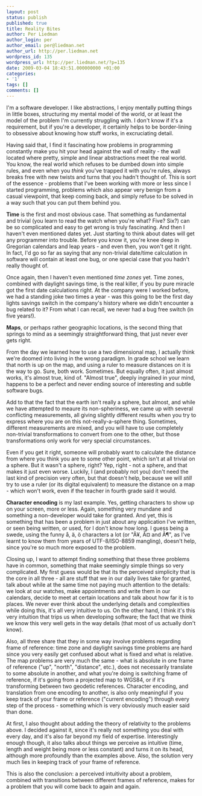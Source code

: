 ```yaml
---
layout: post
status: publish
published: true
title: Reality Bites
author: Per Liedman
author_login: per
author_email: per@liedman.net
author_url: http://per.liedman.net
wordpress_id: 135
wordpress_url: http://per.liedman.net/?p=135
date: 2009-03-04 18:43:51.000000000 +01:00
categories:
- '1'
tags: []
comments: []
---
```

I'm a software developer. I like abstractions, I enjoy mentally putting things in little boxes, structuring my mental model of the world, or at least the model of the problem I'm currently struggling with. I don't know if it's a requirement, but if you're a developer, it certainly helps to be border-lining to obsessive about knowing how stuff works, in excruciating detail.

Having said that, I find it fascinating how problems in programming constantly make you hit your head against the wall of reality - the wall located where pretty, simple and linear abstractions meet the real world. You know, the real world which refuses to be dumbed down into simple rules, and even when you <em>think</em> you've trapped it with you're rules, always breaks free with new twists and turns that you hadn't thought of. This is sort of the essence - problems that I've been working with more or less since I started programming, problems which also appear very benign from a casual viewpoint, that keep coming back, and simply refuse to be solved in a way such that you can put them behind you.

<strong>Time</strong> is the first and most obvious case. That something as fundamental and trivial (you learn to read the watch when you're what? Five? Six?) can be so complicated and easy to get wrong is truly fascinating. And then I haven't even mentioned dates yet. Just starting to think about dates will get any programmer into trouble. Before you know it, you're knee deep in Gregorian calendars and leap years - and even then, you won't get it right. In fact, I'd go so far as saying that any non-trivial date/time calculation in software will contain at least one bug, or one special case that you hadn't really thought of. 

Once again, then I haven't even mentioned <em>time zones</em> yet. Time zones, combined with daylight savings time, is the real killer, if you by pure miracle got the first date calculations right. At the company were I worked before, we had a standing joke two times a year - was this going to be the first day lights savings switch in the company's history where we didn't encounter a bug related to it? From what I can recall, we never had a bug free switch (in five years!).

<strong>Maps</strong>, or perhaps rather geographic locations, is the second thing that springs to mind as a seemingly straightforward thing, that just never ever gets right. 

From the day we learned how to use a two dimensional map, I actually think we're doomed into living in the wrong paradigm. In grade school we learn that north is up on the map, and using a ruler to measure distances on it is the way to go. Sure, both work. Sometimes. But equally often, it just almost works, it's almost true, kind of. "Almost true", deeply ingrained in your mind, happens to be a perfect and never ending source of interesting and subtle software bugs.

Add to that the fact that the earth isn't really a sphere, but almost, and while we have attempted to meaure its non-spheriness, we came up with several conflicting measurements, all giving slightly different results when you try to express where you are on this not-really-a-sphere thing. Sometimes, different measurements are mixed, and you will have to use completely non-trivial transformations to convert from one to the other, but those transformations only work for very special circumstances.

Even if you get it right, someone will probably want to calculate the distance from where you think you are to some other point, which isn't at all trivial on a sphere. But it wasn't a sphere, right? Yep, right - not a sphere, and that makes it just even worse. Luckily, I (and probably not you) don't need the last kind of precision very often, but that doesn't help, because we will <em>still</em> try to use a ruler (or its digital equivalent) to measure the distance on a map - which won't work, even if the teacher in fourth grade said it would.

<strong>Character encoding</strong> is my last example. Yes, getting characters to show up on your screen, more or less. Again, something very mundane and something a non-developer would take for granted. And yet, this is something that has been a problem in just about any application I've written, or seen being written, or used, for I don't know how long. I guess being a swede, using the funny å, ä, ö characters a lot (or "Ã¥, Ã¤ and Ã¶", as I've learnt to know them from years of UTF-8/ISO-8859 mangling), doesn't help, since you're so much more exposed to the problem.

Closing up, I want to attempt finding something that these three problems have in common, something that make seemingly simple things so very complicated. My first guess would be that its the perceived simplicity that is the core in all three - all are stuff that we in our daily lives take for granted, talk about while at the same time not paying much attention to the details: we look at our watches, make appointments and write them in our calendars, decide to meet at certain locations and talk about how far it is to places. We never ever think about the underlying details and complexities while doing this, it's all very intuitive to us. On the other hand, I think it's this very intuition that trips us when developing software; the fact that we think we know this very well gets in the way details (that most of us actually don't know).

Also, all three share that they in some way involve problems regarding frame of reference: time zone and daylight savings time problems are hard since you very easily get confused about what is fixed and what is relative. The map problems are very much the same - what is absolute in one frame of reference ("up", "north", "distance", etc.), does not necessarily translate to some absolute in another, and what you're doing is switching frame of reference, if it's going from a projected map to WGS84, or if it's transforming between two geodetic references. Character encoding, and translation from one encoding to another, is also only meaningful if you keep track of your frame or reference ("current encoding") through every step of the process - something which is very obviously much easier said than done.

At first, I also thought about adding the theory of relativity to the problems above. I decided against it, since it's really not something you deal with every day, and it's also far beyond my field of expertise. Interestingly enough though, it also talks about things we perceive as intuitive (time, length and weight being more or less constant) and turns it on its head, although more profoundly than the examples above. Also, the solution very much lies in keeping track of your frame of reference. 

This is also the conclusion: a perceived intuitivity about a problem, combined with transitions between different frames of reference, makes for a problem that you will come back to again and again.

